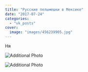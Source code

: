 ```yaml
---
title: "Русские пельмешки в Мексике"
date: "2017-07-24"
categories: 
  - "vk_posts"
cover:
  image: "images/456239905.jpg"
---
```


Ня

![Additional Photo](https://vodpop.ru/wp-content/uploads/2023/07/456239906.jpg)

![Additional Photo](https://vodpop.ru/wp-content/uploads/2023/07/456239907.jpg)
